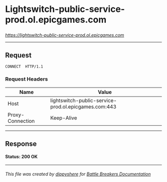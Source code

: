# Lightswitch-public-service-prod.ol.epicgames.com

#####

*https://lightswitch-public-service-prod.ol.epicgames.com*

___

## Request

```http request
CONNECT  HTTP/1.1
```





### Request Headers

| Name | Value |
|---|---|
| Host | lightswitch-public-service-prod.ol.epicgames.com:443 |
| Proxy-Connection | Keep-Alive |



___

## Response

#### Status: 200 OK







___

###### This file was created by [dippyshere](https://github.com/dippyshere) for [Battle Breakers Documentation](https://github.com/dippyshere/battle-breakers-documentation)
